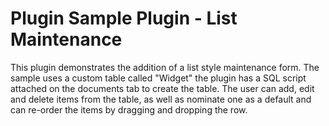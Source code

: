 # Plugin Sample Plugin - List Maintenance
This plugin demonstrates the addition of a list style maintenance form.
The sample uses a custom table called "Widget" the plugin has a SQL script attached on the documents tab to create the table.
The user can add, edit and delete items from the table, as well as nominate one as a default and can re-order the items by dragging and dropping the row.
